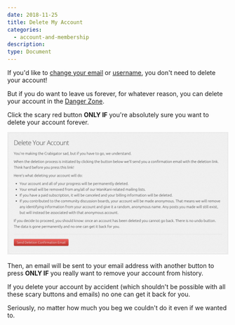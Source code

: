 ```yaml
---
date: 2018-11-25
title: Delete My Account
categories:
  - account-and-membership
description:
type: Document
---
```


If you'd like to [change your email](#) or [username](#), you don't need to delete your account!

But if you do want to leave us forever, for whatever reason, you can delete your account in the [Danger Zone](https://www.wanikani.com/settings/danger_zone).

Click the scary red button **ONLY IF** you're absolutely sure you want to delete your account forever.

![Delete Account](/images/delete-account.png)

Then, an email will be sent to your email address with another button to press **ONLY IF** you really want to remove your account from history.

If you delete your account by accident (which shouldn't be possible with all these scary buttons and emails) no one can get it back for you.

Seriously, no matter how much you beg we couldn't do it even if we wanted to.
